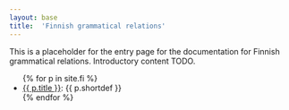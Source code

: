 ```yaml
---
layout: base
title:  'Finnish grammatical relations'
---
```


This is a placeholder for the entry page for the documentation for
Finnish grammatical relations. Introductory content TODO.

<ul>
{% for p in site.fi %}
  <li><a href="{{ p.url }}">{{ p.title }}</a>: {{ p.shortdef }}</li>
{% endfor %}
</ul>
